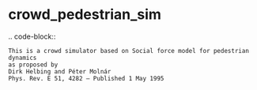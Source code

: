 # crowd_pedestrian_sim
.. code-block::

    This is a crowd simulator based on Social force model for pedestrian dynamics
    as proposed by 
    Dirk Helbing and Péter Molnár
    Phys. Rev. E 51, 4282 – Published 1 May 1995

